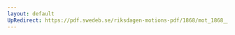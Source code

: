 ```yaml
---
layout: default
UpRedirect: https://pdf.swedeb.se/riksdagen-motions-pdf/1868/mot_1868__ak__00174/mot_1868__ak__00174_002.pdf
---
```

